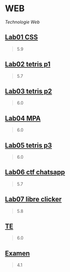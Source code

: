 # WEB
*Technologie Web*
## [Lab01 CSS](https://github.com/artjun-heigvd/WEB/tree/main/lab01_CSS_start)
> 5.9
## [Lab02 tetris p1](https://github.com/artjun-heigvd/WEB/tree/main/lab02_TETRIS_p1)
> 5.7
## [Lab03 tetris p2](https://github.com/artjun-heigvd/WEB/tree/main/lab03_TETRIS_p2)
> 6.0
## [Lab04 MPA](https://github.com/artjun-heigvd/WEB/tree/main/lab04_MPA_ExpressJS)
> 6.0
## [Lab05 tetris p3](https://github.com/artjun-heigvd/WEB/tree/main/lab05_TETRIS_p3)
> 6.0
## [Lab06 ctf chatsapp](https://github.com/artjun-heigvd/WEB/tree/main/lab06_ctfChatsApp)
> 5.7
## [Lab07 libre clicker](https://github.com/artjun-heigvd/WEB/tree/main/lab07_ProjetLibre)
> 5.8
## [TE](https://github.com/artjun-heigvd/WEB/tree/main/TE)
> 6.0
## [Examen](https://github.com/artjun-heigvd/WEB/tree/main/EXAMEN)
> 4.1

